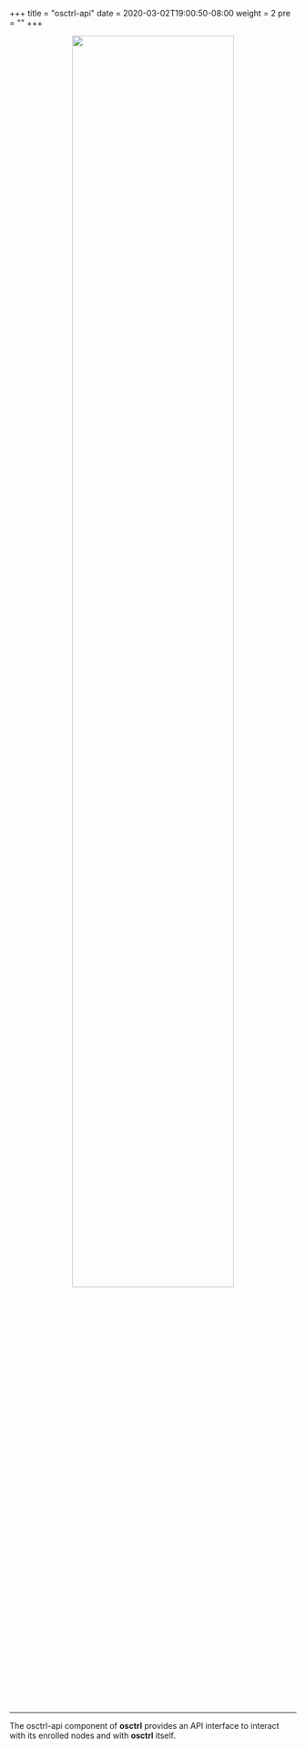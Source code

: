 +++
title = "osctrl-api"
date = 2020-03-02T19:00:50-08:00
weight = 2
pre = ""
+++

<p align="center">

  <img src="/osctrl-api.png" style="width:75%; margin: 0;"/>

</p>

---

The osctrl-api component of **osctrl** provides an API interface to interact with its enrolled nodes and with **osctrl** itself.
